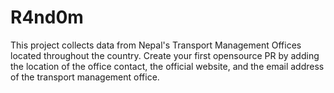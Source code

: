 # R4nd0m
This project collects data from Nepal's Transport Management Offices located throughout the country. Create your first opensource PR by adding the location of the office contact, the official website, and the email address of the transport management office.
